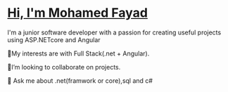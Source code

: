 <div>
<a href="https://github.com/mohamedfayad99">
  <h1>Hi, I'm Mohamed Fayad</h1>
</a>
</div>
<p>I'm a junior software developer with a passion for creating useful projects using  ASP.NETcore and Angular </p>
<div>
  <p>🤔My interests are with Full Stack(.net + Angular).</p>
  <p>👯I’m looking to collaborate on projects.</p>
  <p>💬 Ask me about .net(framwork or core),sql and c#</p>
  
</div>

